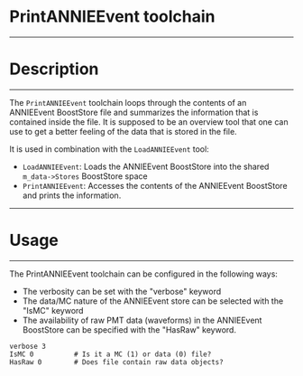 # PrintANNIEEvent toolchain

***********************
# Description
**********************

The `PrintANNIEEvent` toolchain loops through the contents of an ANNIEEvent BoostStore file and summarizes the information that is contained inside the file. It is supposed to be an overview tool that one can use to get a better feeling of the data that is stored in the file.

It is used in combination with the `LoadANNIEEvent` tool:
* `LoadANNIEEvent`: Loads the ANNIEEvent BoostStore into the shared `m_data->Stores` BoostStore space
* `PrintANNIEEvent`: Accesses the contents of the ANNIEEvent BoostStore and prints the information.

************************
# Usage
************************

The PrintANNIEEvent toolchain can be configured in the following ways:
* The verbosity can be set with the "verbose" keyword
* The data/MC nature of the ANNIEEvent store can be selected with the "IsMC" keyword
* The availability of raw PMT data (waveforms) in the ANNIEEvent BoostStore can be specified with the "HasRaw" keyword.

```
verbose 3
IsMC 0          # Is it a MC (1) or data (0) file?
HasRaw 0        # Does file contain raw data objects?
```
